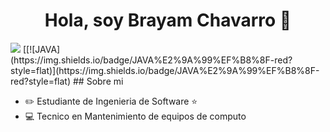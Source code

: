 <div align="center">
<h1 align="center">Hola, soy Brayam Chavarro 👋</h1>
</div>
<img src="https://i.imgur.com/1cxXnd7.jpeg">
[[![JAVA] (https://img.shields.io/badge/JAVA%E2%9A%99%EF%B8%8F-red?style=flat)](https://img.shields.io/badge/JAVA%E2%9A%99%EF%B8%8F-red?style=flat)
## Sobre mi

- ✏️ Estudiante de Ingenieria de Software ⭐ 
- 💻 Tecnico en Mantenimiento de equipos de computo
